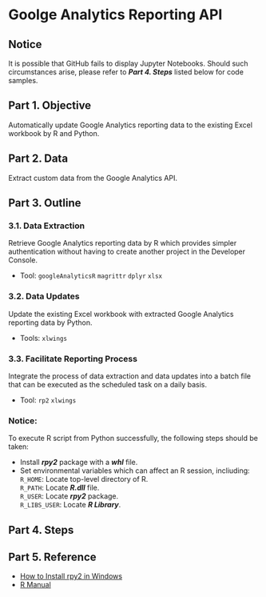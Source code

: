 # Goolge Analytics Reporting API
## Notice
It is possible that GitHub fails to display Jupyter Notebooks. Should such circumstances arise, please refer to ***Part 4. Steps*** listed below for code samples.

## Part 1. Objective
Automatically update Google Analytics reporting data to the existing Excel workbook by R and Python.

## Part 2. Data
Extract custom data from the Google Analytics API.

## Part 3. Outline
### 3.1. Data Extraction 
Retrieve Google Analytics reporting data by R which provides simpler authentication without having to create another project in the Developer Console. 
- Tool: ```googleAnalyticsR``` ```magrittr``` ```dplyr``` ```xlsx``` 

### 3.2. Data Updates
Update the existing Excel workbook with extracted Google Analytics reporting data by Python.
- Tools: ```xlwings```

### 3.3. Facilitate Reporting Process
Integrate the process of data extraction and data updates into a batch file that can be executed as the scheduled task on a daily basis.
- Tool: ```rp2``` ```xlwings```

### Notice: 
To execute R script from Python successfully, the following steps should be taken:  
- Install ***rpy2*** package with a ***whl*** file.  
- Set environmental variables which can affect an R session, incliuding:  
```R_HOME```: Locate top-level directory of R.  
```R_PATH```: Locate ***R.dll*** file.  
```R_USER```: Locate ***rpy2*** package.  
```R_LIBS_USER```: Locate ***R Library***.  

## Part 4. Steps

## Part 5. Reference
- [How to Install rpy2 in Windows](https://www.cnblogs.com/Xeonilian/p/windows_rpy2_install.html)  
- [R Manual](https://stat.ethz.ch/R-manual/)
